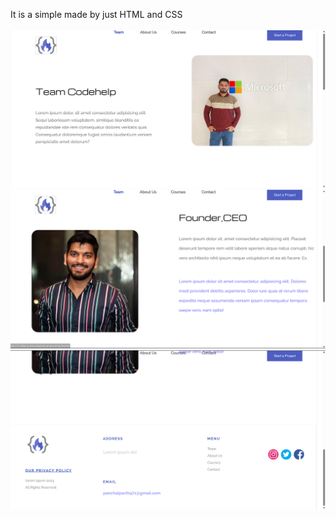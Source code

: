 It is a simple made by just HTML and CSS
<br>
<br>
<img src="Screenshot 2023-08-24 220736.png" alt="ss1">
<img src="Screenshot 2023-08-24 220807.png" alt="ss2">
<img src="Screenshot 2023-08-24 220852.png" alt="ss3">
